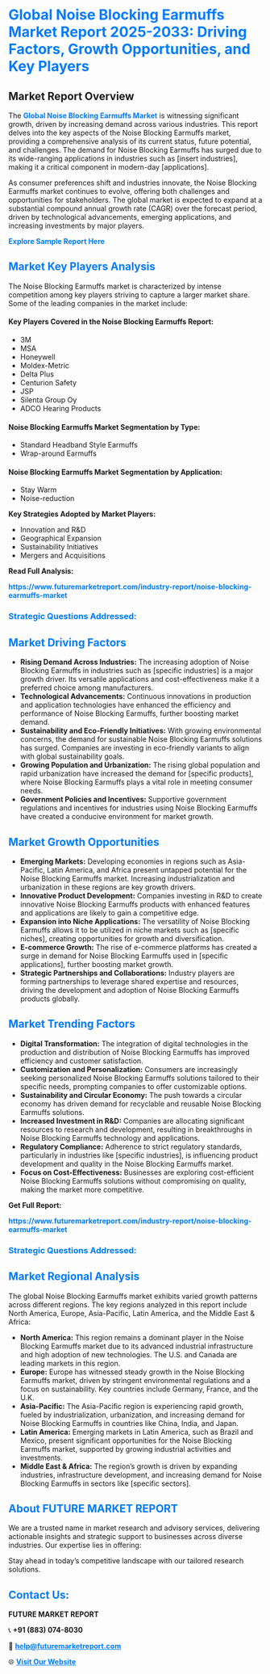 <h1 style="color: #007BFF;">Global Noise Blocking Earmuffs Market Report 2025-2033: Driving Factors, Growth Opportunities, and Key Players</h1>

<section id="overview">
<h2>Market Report Overview</h2>
<p>The <a href="https://www.futuremarketreport.com/industry-report/noise-blocking-earmuffs-market" style="color: #007BFF; text-decoration: none;"><strong>Global Noise Blocking Earmuffs Market</strong></a> is witnessing significant growth, driven by increasing demand across various industries. This report delves into the key aspects of the Noise Blocking Earmuffs market, providing a comprehensive analysis of its current status, future potential, and challenges. The demand for Noise Blocking Earmuffs has surged due to its wide-ranging applications in industries such as [insert industries], making it a critical component in modern-day [applications].</p>
<p>As consumer preferences shift and industries innovate, the Noise Blocking Earmuffs market continues to evolve, offering both challenges and opportunities for stakeholders. The global market is expected to expand at a substantial compound annual growth rate (CAGR) over the forecast period, driven by technological advancements, emerging applications, and increasing investments by major players.</p>
</section>

<section id="overview">
<p><a href="https://www.futuremarketreport.com/request-sample/reportId=104695" style="color: #007BFF; text-decoration: none;"><strong>Explore Sample Report Here</strong></a></p>
</section>

<section id="key-players">
<h2 style="color: #007BFF;">Market Key Players Analysis</h2>
<p>The Noise Blocking Earmuffs market is characterized by intense competition among key players striving to capture a larger market share. Some of the leading companies in the market include:</p>
<h4>Key Players Covered in the Noise Blocking Earmuffs Report:</h4>
<ul><li>3M</li><li>MSA</li><li>Honeywell</li><li>Moldex-Metric</li><li>Delta Plus</li><li>Centurion Safety</li><li>JSP</li><li>Silenta Group Oy</li><li>ADCO Hearing Products</li></ul>
<h4>Noise Blocking Earmuffs Market Segmentation by Type:</h4>
<ul><li>Standard Headband Style Earmuffs</li><li>Wrap-around Earmuffs</li></ul>

<h4>Noise Blocking Earmuffs Market Segmentation by Application:</h4>
<ul><li>Stay Warm</li><li>Noise-reduction</li></ul>
<p><strong>Key Strategies Adopted by Market Players:</strong></p>
<ul>
<li>Innovation and R&D</li>
<li>Geographical Expansion</li>
<li>Sustainability Initiatives</li>
<li>Mergers and Acquisitions</li>
</ul>
</section>

<section>
<p><strong>Read Full Analysis: </strong></p><a href="https://www.futuremarketreport.com/industry-report/noise-blocking-earmuffs-market" style="color: #007BFF; text-decoration: none;"><strong>https://www.futuremarketreport.com/industry-report/noise-blocking-earmuffs-market</strong></a>
<h3 style="color: #007BFF;">Strategic Questions Addressed:</h3>
</section>

<section id="driving-factors">
<h2 style="color: #007BFF;">Market Driving Factors</h2>
<ul>
<li><strong>Rising Demand Across Industries:</strong> The increasing adoption of Noise Blocking Earmuffs in industries such as [specific industries] is a major growth driver. Its versatile applications and cost-effectiveness make it a preferred choice among manufacturers.</li>
<li><strong>Technological Advancements:</strong> Continuous innovations in production and application technologies have enhanced the efficiency and performance of Noise Blocking Earmuffs, further boosting market demand.</li>
<li><strong>Sustainability and Eco-Friendly Initiatives:</strong> With growing environmental concerns, the demand for sustainable Noise Blocking Earmuffs solutions has surged. Companies are investing in eco-friendly variants to align with global sustainability goals.</li>
<li><strong>Growing Population and Urbanization:</strong> The rising global population and rapid urbanization have increased the demand for [specific products], where Noise Blocking Earmuffs plays a vital role in meeting consumer needs.</li>
<li><strong>Government Policies and Incentives:</strong> Supportive government regulations and incentives for industries using Noise Blocking Earmuffs have created a conducive environment for market growth.</li>
</ul>
</section>

<section id="growth-opportunities">
<h2 style="color: #007BFF;">Market Growth Opportunities</h2>
<ul>
<li><strong>Emerging Markets:</strong> Developing economies in regions such as Asia-Pacific, Latin America, and Africa present untapped potential for the Noise Blocking Earmuffs market. Increasing industrialization and urbanization in these regions are key growth drivers.</li>
<li><strong>Innovative Product Development:</strong> Companies investing in R&D to create innovative Noise Blocking Earmuffs products with enhanced features and applications are likely to gain a competitive edge.</li>
<li><strong>Expansion into Niche Applications:</strong> The versatility of Noise Blocking Earmuffs allows it to be utilized in niche markets such as [specific niches], creating opportunities for growth and diversification.</li>
<li><strong>E-commerce Growth:</strong> The rise of e-commerce platforms has created a surge in demand for Noise Blocking Earmuffs used in [specific applications], further boosting market growth.</li>
<li><strong>Strategic Partnerships and Collaborations:</strong> Industry players are forming partnerships to leverage shared expertise and resources, driving the development and adoption of Noise Blocking Earmuffs products globally.</li>
</ul>
</section>

<section id="trending-factors">
<h2 style="color: #007BFF;">Market Trending Factors</h2>
<ul>
<li><strong>Digital Transformation:</strong> The integration of digital technologies in the production and distribution of Noise Blocking Earmuffs has improved efficiency and customer satisfaction.</li>
<li><strong>Customization and Personalization:</strong> Consumers are increasingly seeking personalized Noise Blocking Earmuffs solutions tailored to their specific needs, prompting companies to offer customizable options.</li>
<li><strong>Sustainability and Circular Economy:</strong> The push towards a circular economy has driven demand for recyclable and reusable Noise Blocking Earmuffs solutions.</li>
<li><strong>Increased Investment in R&D:</strong> Companies are allocating significant resources to research and development, resulting in breakthroughs in Noise Blocking Earmuffs technology and applications.</li>
<li><strong>Regulatory Compliance:</strong> Adherence to strict regulatory standards, particularly in industries like [specific industries], is influencing product development and quality in the Noise Blocking Earmuffs market.</li>
<li><strong>Focus on Cost-Effectiveness:</strong> Businesses are exploring cost-efficient Noise Blocking Earmuffs solutions without compromising on quality, making the market more competitive.</li>
</ul>
</section>

<section>
<p><strong>Get Full Report: </strong></p><a href="https://www.futuremarketreport.com/industry-report/noise-blocking-earmuffs-market" style="color: #007BFF; text-decoration: none;"><strong>https://www.futuremarketreport.com/industry-report/noise-blocking-earmuffs-market</strong></a>
<h3 style="color: #007BFF;">Strategic Questions Addressed:</h3>
</section>


<section id="regional-analysis">
<h2 style="color: #007BFF;">Market Regional Analysis</h2>
<p>The global Noise Blocking Earmuffs market exhibits varied growth patterns across different regions. The key regions analyzed in this report include North America, Europe, Asia-Pacific, Latin America, and the Middle East & Africa:</p>
<ul>
<li><strong>North America:</strong> This region remains a dominant player in the Noise Blocking Earmuffs market due to its advanced industrial infrastructure and high adoption of new technologies. The U.S. and Canada are leading markets in this region.</li>
<li><strong>Europe:</strong> Europe has witnessed steady growth in the Noise Blocking Earmuffs market, driven by stringent environmental regulations and a focus on sustainability. Key countries include Germany, France, and the U.K.</li>
<li><strong>Asia-Pacific:</strong> The Asia-Pacific region is experiencing rapid growth, fueled by industrialization, urbanization, and increasing demand for Noise Blocking Earmuffs in countries like China, India, and Japan.</li>
<li><strong>Latin America:</strong> Emerging markets in Latin America, such as Brazil and Mexico, present significant opportunities for the Noise Blocking Earmuffs market, supported by growing industrial activities and investments.</li>
<li><strong>Middle East & Africa:</strong> The region’s growth is driven by expanding industries, infrastructure development, and increasing demand for Noise Blocking Earmuffs in sectors like [specific sectors].</li>
</ul>
</section>

<footer>
<h2 style="color: #007BFF;">About FUTURE MARKET REPORT</h2>
<p>We are a trusted name in market research and advisory services, delivering actionable insights and strategic support to businesses across diverse industries. Our expertise lies in offering:</p>

<p>Stay ahead in today’s competitive landscape with our tailored research solutions.</p>

<h2 style="color: #007BFF;">Contact Us:</h2>
<p><strong>FUTURE MARKET REPORT</strong></p>
<p>📞 <strong>+91 (883) 074-8030</strong></p>
<p>📧 <strong><a href="mailto:help@futuremarketreport.com" style="color: #007BFF;">help@futuremarketreport.com</a></strong></p>
<p>🌐 <strong><a href="https://www.futuremarketreport.com/" style="color: #007BFF;">Visit Our Website</a></strong></p>
</footer>